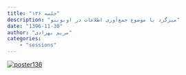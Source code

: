 ```yaml
---
title: "جلسه ۱۳۶"
description: "میزگرد با موضوع جمع‌آوری اطلاعات در اوبونتو"
date: "1396-11-30"
author: "مریم بهزادی"
categories:
    - "sessions"
---
```

[![poster136](../../img/posters/poster136.jpg)](../../img/poster136.jpg)